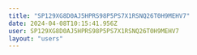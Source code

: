 ```yaml
---
title: "SP129XG8D0AJ5HPRS98P5PS7X1RSNQ26T0H9MEHV7"
date: 2024-04-08T10:15:41.956Z
user: SP129XG8D0AJ5HPRS98P5PS7X1RSNQ26T0H9MEHV7
layout: "users"
---
```

    